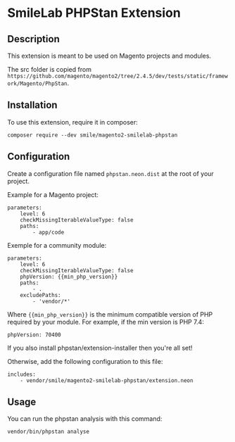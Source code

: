 # SmileLab PHPStan Extension

## Description

This extension is meant to be used on Magento projects and modules.

The src folder is copied from `https://github.com/magento/magento2/tree/2.4.5/dev/tests/static/framework/Magento/PhpStan`.

## Installation

To use this extension, require it in composer:

```shell
composer require --dev smile/magento2-smilelab-phpstan
```

## Configuration

Create a configuration file named `phpstan.neon.dist` at the root of your project.

Example for a Magento project:

```neon
parameters:
    level: 6
    checkMissingIterableValueType: false
    paths:
        - app/code
```

Exemple for a community module:

```neon
parameters:
    level: 6
    checkMissingIterableValueType: false
    phpVersion: {{min_php_version}}
    paths:
        - .
    excludePaths:
        - 'vendor/*'
```

Where `{{min_php_version}}` is the minimum compatible version of PHP required by your module. For example, if the min version is PHP 7.4:

```neon
phpVersion: 70400
```

If you also install phpstan/extension-installer then you're all set!

Otherwise, add the following configuration to this file:

```neon
includes:
    - vendor/smile/magento2-smilelab-phpstan/extension.neon
```

## Usage

You can run the phpstan analysis with this command:

```shell
vendor/bin/phpstan analyse
```
